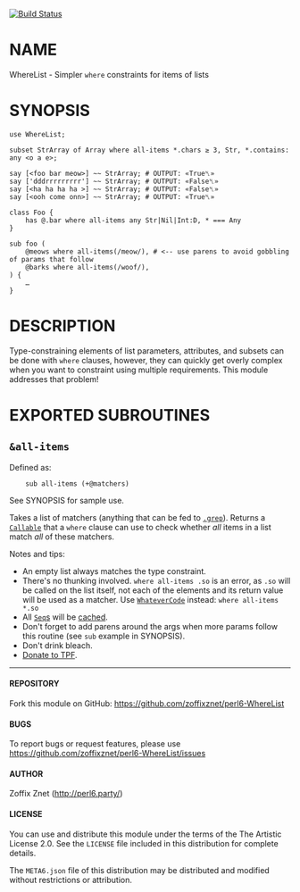 [![Build Status](https://travis-ci.org/zoffixznet/perl6-Proc-Q.svg)](https://travis-ci.org/zoffixznet/perl6-Proc-Q)

# NAME

WhereList - Simpler `where` constraints for items of lists

# SYNOPSIS

```perl6
use WhereList;

subset StrArray of Array where all-items *.chars ≥ 3, Str, *.contains: any <o a e>;

say [<foo bar meow>] ~~ StrArray; # OUTPUT: «True␤»
say ['dddrrrrrrrrr'] ~~ StrArray; # OUTPUT: «False␤»
say [<ha ha ha ha >] ~~ StrArray; # OUTPUT: «False␤»
say [<ooh come onn>] ~~ StrArray; # OUTPUT: «True␤»

class Foo {
    has @.bar where all-items any Str|Nil|Int:D, * === Any
}

sub foo (
    @meows where all-items(/meow/), # <-- use parens to avoid gobbling of params that follow
    @barks where all-items(/woof/),
) {
    …
}

```

# DESCRIPTION

Type-constraining elements of list parameters, attributes, and subsets can be
done with `where` clauses, however, they can quickly get overly complex when
you want to constraint using multiple requirements. This module addresses that
problem!

# EXPORTED SUBROUTINES

## `&all-items`

Defined as:

```perl6
    sub all-items (+@matchers)
```

See SYNOPSIS for sample use.

Takes a list of matchers (anything that can be fed to
[`.grep`](https://docs.perl6.org/routine/grep)). Returns a
[`Callable`](https://docs.perl6.org/type/Callable) that a `where` clause
can use to check whether *all* items in a list match *all* of these matchers.

Notes and tips:

- An empty list always matches the type constraint.
- There's no thunking involved. `where all-items .so` is an error, as `.so` will
  be called on the list itself, not each of the elements and its return value
  will be used as a matcher. Use
  [`WhateverCode`](https://docs.perl6.org/type/WhateverCode) instead:
      `where all-items *.so`
- All [`Seq`s](https://docs.perl6.org/type/Seq) will be
  [cached](https://docs.perl6.org/type/Seq).
- Don't forget to add parens around the args when more params follow this
  routine (see `sub` example in SYNOPSIS).
- Don't drink bleach.
- [Donate to TPF](https://donate.perlfoundation.org/).

----

#### REPOSITORY

Fork this module on GitHub:
https://github.com/zoffixznet/perl6-WhereList

#### BUGS

To report bugs or request features, please use
https://github.com/zoffixznet/perl6-WhereList/issues

#### AUTHOR

Zoffix Znet (http://perl6.party/)

#### LICENSE

You can use and distribute this module under the terms of the
The Artistic License 2.0. See the `LICENSE` file included in this
distribution for complete details.

The `META6.json` file of this distribution may be distributed and modified
without restrictions or attribution.
